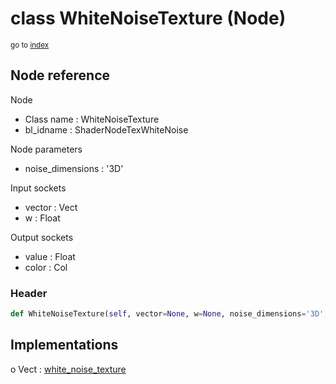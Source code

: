 # class WhiteNoiseTexture (Node)

<sub>go to [index](/docs/index.md)</sub>

## Node reference

Node
 - Class name : WhiteNoiseTexture
 - bl_idname : ShaderNodeTexWhiteNoise

Node parameters
 - noise_dimensions : '3D'

Input sockets
 - vector : Vect
 - w : Float

Output sockets
 - value : Float
 - color : Col

### Header

``` python
def WhiteNoiseTexture(self, vector=None, w=None, noise_dimensions='3D', node_label=None, node_color=None):
```

## Implementations

o Vect : [white_noise_texture](/docs/Shader_classes/white_noise_texture.md) 


